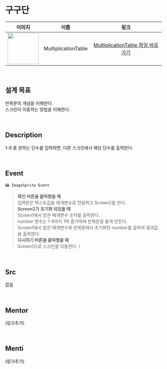 # 구구단

|                                                            이미지                                                             |    이름    |             링크              |
| :---------------------------------------------------------------------------------------------------------------------------: | :--------: | :---------------------------: |
| <img src="https://user-images.githubusercontent.com/108293826/222973584-e028afee-f0ee-47b2-ab88-b90853b9f6e1.png" width="100"> | MultiplicationTable | [MultiplicationTable 파일 바로가기](#) |

<br>

## 설계 목표

반복문의 개념을 이해한다. \
스크린이 이동하는 방법을 이해한다.

<br>

## Description

1-9 중 원하는 단수를 입력하면, 다른 스크린에서 해당 단수를 출력한다.

<br>

## Event

```
🖼 ImageSprite Event
```

> **확인 버튼을 클릭했을 때** \
> 입력받은 텍스트값을 매개변수로 전달하고 Screen2를 연다. \
> **Screen2가 초기화 되었을 때** \
> Screen1에서 받은 매개변수 숫자를 출력한다. \
> number 변수는 1-9까지 1씩 증가하며 반복문을 돌게 만든다. \
> Screen1에서 받은 매개변수와 반복문에서 초기화한 number를 곱하여 결과값을 출력한다. \
> **다시하기 버튼을 클릭했을 때** \
> Screen1으로 스크린을 이동한다. \
<br>

## Src

없음


<br>

## Mentor

(링크추가)

<br>

## Menti

(링크추가)
